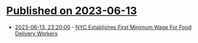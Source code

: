 # [Published on 2023-06-13](index.md)

* [2023-06-13, 23:20:00](https://news.slashdot.org/story/23/06/13/2110236/nyc-establishes-first-minimum-wage-for-food-delivery-workers?utm_source=rss1.0mainlinkanon&utm_medium=feed) - [NYC Establishes First Minimum Wage For Food Delivery Workers](https://news.slashdot.org/story/23/06/13/2110236/nyc-establishes-first-minimum-wage-for-food-delivery-workers?utm_source=rss1.0mainlinkanon&utm_medium=feed)
